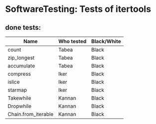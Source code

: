 # SoftwareTesting: Tests of itertools

## done tests:
| Name | Who tested | Black/White |
| ------------- |-------------| -----|
|count   | Tabea | Black |
|zip_longest | Tabea | Black |
|accumulate  | Tabea | Black |
| compress | Iker | Black |
| islice | Iker | Black |
| starmap | Iker | Black |
| Takewhile | Kannan | Black |
| Dropwhile | Kannan | Black |
| Chain.from_iterable | Kannan | Black |
